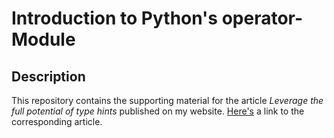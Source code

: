 # Introduction to Python's operator-Module

## Description

This repository contains the supporting material for the article *Leverage the full potential of type hints* published on my website.
[Here's](https://florian-dahlitz.de/articles/leverage-the-full-potential-of-type-hints) a link to the corresponding article.
